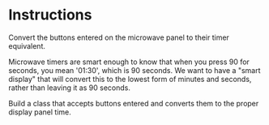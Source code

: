 # Instructions

Convert the buttons entered on the microwave panel to their timer equivalent.

Microwave timers are smart enough to know that when you press 90 for seconds, you mean '01:30', which is 90 seconds. We want to have a "smart display" that will convert this to the lowest form of minutes and seconds, rather than leaving it as 90 seconds.

Build a class that accepts buttons entered and converts them to the proper display panel time.
